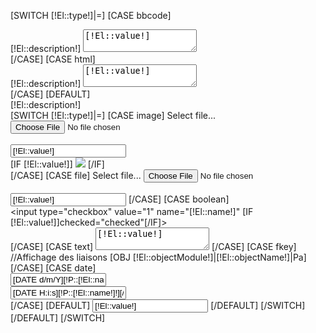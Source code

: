 [SWITCH [!El::type!]|=]
        [CASE bbcode]
                <div class="control-group" >
                <label>[!El::description!]</label>
                <textarea class="span12 ckeditorbbcode" rows="2" name="[!El::name!]">[!El::value!]</textarea>
                </div>
        [/CASE]
        [CASE html]
                <div class="control-group" >
                        <label>[!El::description!]</label>
                        <textarea class="span12 ckeditorfull" rows="2" name="[!El::name!]">[!El::value!]</textarea>
                </div>
        [/CASE]
        [DEFAULT]
                <div class="control-group [IF [!Error_[!El::name!]!]]error[/IF]">
                        <label class="control-label" for="[!El::name!]">[!El::description!]</label>
                        <div class="controls">
                                [SWITCH [!El::type!]|=]
                                        [CASE image]
                                        <span class="btn btn-success fileinput-button uploadfile-block">
                                                <i class="glyphicon glyphicon-plus"></i>
                                                <span>Select file...</span>
                                                <!-- The file input field used as target for the file upload widget -->
                                                <input class="kefileupload" type="file" id="[!Pref!][!P::ObjectType!]-[!El::name!]" name="files" data-url="/Systeme/FileUpload.json">
                                        </span>
                                        <br>
                                        <br>
                                        <!-- The global progress bar -->
                                        <div class="progress" id="[!Pref!][!P::ObjectType!]-[!El::name!]-progress" >
                                                <div class="bar"></div>
                                        </div>
                                        <input type="text" name="[!El::name!]" id="[!Pref!][!P::ObjectType!]-[!El::name!]-input" value="[!El::value!]" class="pull-right upload-text span12"/>
                                        <!-- The container for the uploaded files -->
                                        <div class="files" id="[!Pref!][!P::ObjectType!]-[!El::name!]-files">
                                                [IF [!El::value!]]
                                                        <img src="/[!El::value!].mini.250x120.jpg" />
                                                [/IF]
                                        </div>
                                        [/CASE]
                                        [CASE file]
                                        <span class="btn btn-success fileinput-button uploadfile-block">
                                                <i class="glyphicon glyphicon-plus"></i>
                                                <span>Select file...</span>
                                                <!-- The file input field used as target for the file upload widget -->
                                                <input class="kefileupload" type="file" id="[!Pref!][!P::ObjectType!]-[!El::name!]" name="files" data-url="/Systeme/FileUpload.json">
                                        </span>
                                        <br>
                                        <br>
                                        <!-- The global progress bar -->
                                        <div class="progress" id="[!Pref!][!P::ObjectType!]-[!El::name!]-progress" class="progress">
                                                <div class="bar"></div>
                                        </div>
                                        <input type="text" name="[!El::name!]" id="[!Pref!][!P::ObjectType!]-[!El::name!]-input" value="[!El::value!]" class="pull-right upload-text span12"/>
                                        [/CASE]
                                        [CASE boolean]
                                                <div class="make-switch switch" >
                                                        <input type="checkbox" value="1" name="[!El::name!]" [IF  [!El::value!]]checked="checked"[/IF]>
                                                </div>
                                        [/CASE]
                                        [CASE text]
                                                <textarea class="span12" rows="2" name="[!El::name!]">[!El::value!]</textarea>
                                        [/CASE]
                                        [CASE fkey]
                                                //Affichage des liaisons
                                                [OBJ [!El::objectModule!]|[!El::objectName!]|Pa]
                                                <div class="dataItem" data-src="/[!El::objectModule!]/[!El::objectName!]/[!P::ObjectType!]/[!P::Id!]/getJsonDatatable.json" data-module="[!El::objectModule!]" data-objectclass="[!El::objectName!]" data-interface="getJsonDatatable.json"  data-var="listdep_[!El::objectName!]" data-icon="[!Pa::getIcone()!]" data-title="[!Pa::getDescription()!]" data-form="/[!P::getUrl()!]/[!Pa::ObjectType!]" data-description="[!El::description!]" data-key="[!El::name!]"></div>
                                        [/CASE]
                                        [CASE date]
                                                <div class="input-append date" id="datepicker-js" data-date="[DATE d/m/Y][!P::[!El::name!]!][/DATE]" >
                                                        <input class="datepicker-input" size="16" type="text" name="[!El::name!]Date" value="[DATE d/m/Y][!P::[!El::name!]!][/DATE]" placeholder="Select a date" data-date-format="dd/mm/yyyy"/>
                                                        <span class="add-on"><i class="cus-calendar-2"></i></span>
                                                </div>
                                                <div class="space"></div>
                                                <div class="input-append bootstrap-timepicker-component">
                                                        <input    type="text" class="timepicker-input" name="[!El::name!]Time" value="[DATE H:i:s][!P::[!El::name!]!][/DATE]" title="[!P::[!El::name!]!]"/>
                                                        <span class="add-on"><i class="cus-clock"></i></span>
                                                </div>
                                        [/CASE]
                                        [DEFAULT]
                                                <input type="text" class="span12"  name="[!El::name!]" value="[!El::value!]" />
                                        [/DEFAULT]
                                [/SWITCH]
                        </div>
                </div>
        [/DEFAULT]
[/SWITCH]
